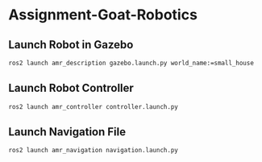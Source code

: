 # Assignment-Goat-Robotics

## Launch Robot in Gazebo
```bash
ros2 launch amr_description gazebo.launch.py world_name:=small_house
```

## Launch Robot Controller
```bash
ros2 launch amr_controller controller.launch.py
```

## Launch Navigation File
```bash
ros2 launch amr_navigation navigation.launch.py
```